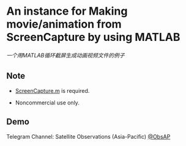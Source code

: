 # An instance for Making movie/animation from ScreenCapture by using MATLAB

###### 一个用MATLAB循环截屏生成动画视频文件的例子

## Note

- [ScreenCapture.m](https://ww2.mathworks.cn/matlabcentral/fileexchange/24323-screencapture-get-a-screen-capture-of-a-figure-frame-or-component) is required.

- Noncommercial use only.
 
## Demo

Telegram Channel: Satellite Observations (Asia-Pacific) [@ObsAP](https://t.me/ObsAP)
